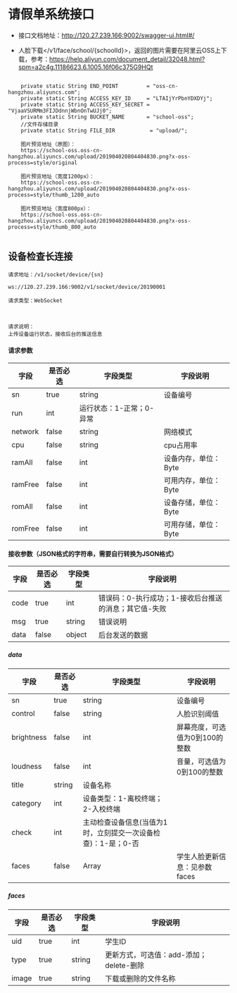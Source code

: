 
# 请假单系统接口

* 接口文档地址：http://120.27.239.166:9002/swagger-ui.html#/

* 人脸下载</v1/face/school/{schoolId}>，返回的图片需要在阿里云OSS上下载，参考：https://help.aliyun.com/document_detail/32048.html?spm=a2c4g.11186623.6.1005.16f06c375G9HQt

```

    private static String END_POINT         = "oss-cn-hangzhou.aliyuncs.com";
    private static String ACCESS_KEY_ID     = "LTAIjYrPbnYDXDYj";
    private static String ACCESS_KEY_SECRET = "VjaaVSURMm3FIJDdnnjWbnOnTwUJj0";
    private static String BUCKET_NAME       = "school-oss";
    //文件存储目录
    private static String FILE_DIR           = "upload/";
    
    图片预览地址（原图）：
	https://school-oss.oss-cn-hangzhou.aliyuncs.com/upload/201904020804404830.png?x-oss-process=style/original

	图片预览地址（宽度1200px）：
	https://school-oss.oss-cn-hangzhou.aliyuncs.com/upload/201904020804404830.png?x-oss-process=style/thumb_1200_auto

	图片预览地址（宽度800px）：
	https://school-oss.oss-cn-hangzhou.aliyuncs.com/upload/201904020804404830.png?x-oss-process=style/thumb_800_auto


```

## 设备检查长连接

```
请求地址：/v1/socket/device/{sn}

ws://120.27.239.166:9002/v1/socket/device/20190001

请求类型：WebSocket



请求说明：
上传设备运行状态，接收后台的推送信息

```

#### 请求参数

字段   |   是否必选    |   字段类型   |字段说明
------  |  -----------|-------------|-----------
sn | true | string | 设备编号
run | int | 运行状态：1-正常；0-异常
network | false | string | 网络模式
cpu | false | string | cpu占用率
ramAll | false | int | 设备内存，单位：Byte
ramFree | false | int | 可用内存，单位：Byte
romAll | false | int | 设备存储，单位：Byte
romFree | false | int | 可用存储，单位：Byte

#### 接收参数（JSON格式的字符串，需要自行转换为JSON格式）

字段   |   是否必选    |   字段类型   |字段说明
------  |  -----------|-------------|-----------
code | true | int | 错误码：0-执行成功；1-接收后台推送的消息；其它值-失败
msg | true | string | 错误说明
data | false | object | 后台发送的数据


##### data

字段   |   是否必选    |   字段类型   |字段说明
------  |  -----------|-------------|-----------
sn | true | string | 设备编号
control | false | string | 人脸识别阈值
brightness | false | int | 屏幕亮度，可选值为0到100的整数
loudness | false | int | 音量，可选值为0到100的整数
title | string | 设备名称
category | int | 设备类型：1-离校终端；2-入校终端
check | int | 主动检查设备信息(当值为1时，立刻提交一次设备检查)：1-是；0-否
faces | false | Array | 学生人脸更新信息：见参数faces


##### faces

字段   |   是否必选    |   字段类型   |字段说明
------  |  -----------|-------------|-----------
uid | true | int | 学生ID
type | true | string | 更新方式，可选值：add-添加；delete-删除
image | true | string | 下载或删除的文件名称

